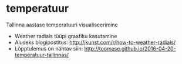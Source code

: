 # temperatuur
Tallinna aastase temperatuuri visualiseerimine
* Weather radials tüüpi graafiku kasutamine
* Aluseks blogipostitus: http://jkunst.com/r/how-to-weather-radials/
* Lõpptulemus on nähtav siin: http://toomase.github.io/2016-04-20-temperatuur-tallinnas/

